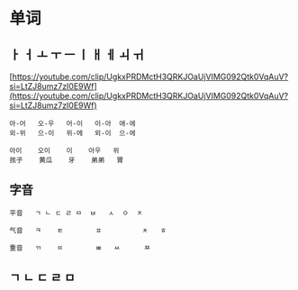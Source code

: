 # 单词

## ㅏ ㅓ ㅗ ㅜ ㅡ ㅣ ㅐ ㅔ ㅚ ㅟ

[https://youtube.com/clip/UgkxPRDMctH3QRKJOaUjVIMG092Qtk0VqAuV?si=LtZJ8umz7zI0E9Wf](https://youtube.com/clip/UgkxPRDMctH3QRKJOaUjVIMG092Qtk0VqAuV?si=LtZJ8umz7zI0E9Wf)

``` 
아-어   오-우   어-이   이-아  애-에  
외-위   으-이   위-에   외-이  으-에

아이    오이    이    아우   위
孩子    黄瓜    牙    弟弟   胃
```

## 字音

```
平音   ㄱ ㄴ ㄷ ㄹ ㅁ  ㅂ   ㅅ  ㅇ  ㅈ

气音   ㅋ    ㅌ        ㅍ          ㅊ   ㅎ

重音   ㄲ    ㄸ        ㅃ   ㅆ      ㅉ
```

## ㄱ ㄴ ㄷ ㄹ ㅁ

 

